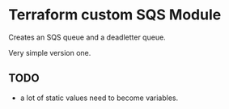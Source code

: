# Terraform custom SQS Module

Creates an SQS queue and a deadletter queue.

Very simple version one.

## TODO

- a lot of static values need to become variables.
